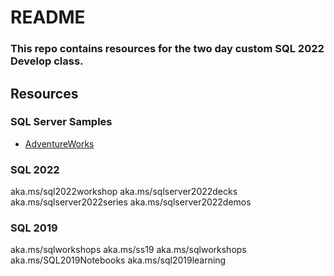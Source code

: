 # README 

### This repo contains resources for the two day custom SQL 2022 Develop class.

## Resources

### SQL Server Samples

- [AdventureWorks](https://github.com/Microsoft/sql-server-samples/releases/tag/adventureworks)

### SQL 2022
aka.ms/sql2022workshop
aka.ms/sqlserver2022decks
aka.ms/sqlserver2022series
aka.ms/sqlserver2022demos

### SQL 2019
aka.ms/sqlworkshops
aka.ms/ss19
aka.ms/sqlworkshops
aka.ms/SQL2019Notebooks
aka.ms/sql2019learning
